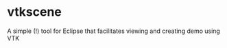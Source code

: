 vtkscene
========

A simple (!)  tool for Eclipse that facilitates viewing and creating demo using VTK
